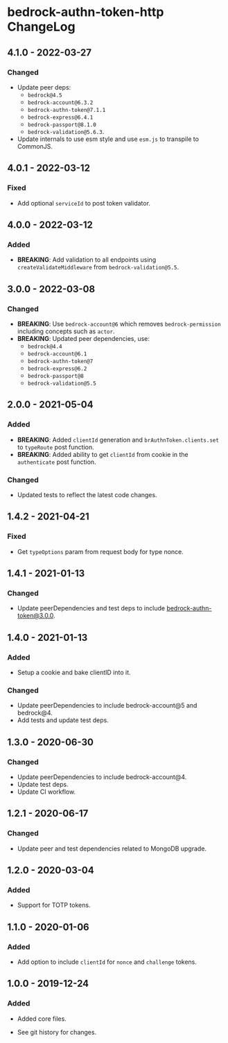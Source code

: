# bedrock-authn-token-http ChangeLog

## 4.1.0 - 2022-03-27

### Changed
- Update peer deps:
  - `bedrock@4.5`
  - `bedrock-account@6.3.2`
  - `bedrock-authn-token@7.1.1`
  - `bedrock-express@6.4.1`
  - `bedrock-passport@8.1.0`
  - `bedrock-validation@5.6.3`.
- Update internals to use esm style and use `esm.js` to
  transpile to CommonJS.

## 4.0.1 - 2022-03-12

### Fixed
- Add optional `serviceId` to post token validator.

## 4.0.0 - 2022-03-12

### Added
- **BREAKING**: Add validation to all endpoints using `createValidateMiddleware`
  from `bedrock-validation@5.5`.

## 3.0.0 - 2022-03-08

### Changed
- **BREAKING**: Use `bedrock-account@6` which removes `bedrock-permission`
  including concepts such as `actor`.
- **BREAKING**: Updated peer dependencies, use:
  - `bedrock@4.4`
  - `bedrock-account@6.1`
  - `bedrock-authn-token@7`
  - `bedrock-express@6.2`
  - `bedrock-passport@8`
  - `bedrock-validation@5.5`

## 2.0.0 - 2021-05-04

### Added
- **BREAKING**: Added `clientId` generation and `brAuthnToken.clients.set` to
  `typeRoute` post function.
- **BREAKING**: Added ability to get `clientId` from cookie in the
  `authenticate` post function.

### Changed
- Updated tests to reflect the latest code changes.

## 1.4.2 - 2021-04-21

### Fixed
- Get `typeOptions` param from request body for type nonce.

## 1.4.1 - 2021-01-13

### Changed
- Update peerDependencies and test deps to include bedrock-authn-token@3.0.0.

## 1.4.0 - 2021-01-13

### Added
- Setup a cookie and bake clientID into it.

### Changed
- Update peerDependencies to include bedrock-account@5 and bedrock@4.
- Add tests and update test deps.

## 1.3.0 - 2020-06-30

### Changed
- Update peerDependencies to include bedrock-account@4.
- Update test deps.
- Update CI workflow.

## 1.2.1 - 2020-06-17

### Changed
- Update peer and test dependencies related to MongoDB upgrade.

## 1.2.0 - 2020-03-04

### Added
- Support for TOTP tokens.

## 1.1.0 - 2020-01-06

### Added
- Add option to include `clientId` for `nonce` and `challenge` tokens.

## 1.0.0 - 2019-12-24

### Added
- Added core files.

- See git history for changes.
